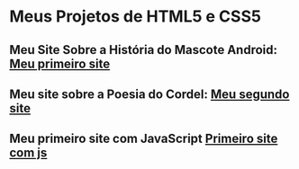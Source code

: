 <h1>Meus Projetos de HTML5 e CSS5</h1>

<h2>Meu Site Sobre a História do Mascote Android: <a href="https://alexoliveira11.github.io/html5-css3/desafios/paginas-web/pagina-web/Android.html" target="_blank">Meu primeiro site</a></h2>

<h2>Meu site sobre a Poesia do Cordel: <a href="https://alexoliveira11.github.io/html5-css3/desafios/paginas-web/desafio-cordel/cordel.html">Meu segundo site</a></h2>

<h2>Meu primeiro site com JavaScript <a href="https://alexoliveira11.github.io/html5-css3/desafios/pagina-web-js/ex001.html">Primeiro site com js</a></h2>
